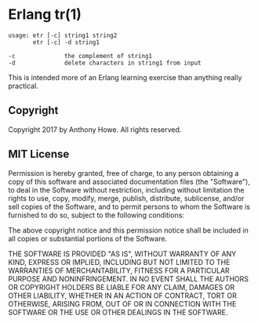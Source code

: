Erlang tr(1)
============

```
usage: etr [-c] string1 string2
       etr [-c] -d string1

-c              the complement of string1
-d              delete characters in string1 from input
```

This is intended more of an Erlang learning exercise than anything really practical.


Copyright
---------

Copyright 2017 by Anthony Howe.  All rights reserved.


MIT License
-----------

Permission is hereby granted, free of charge, to any person obtaining a copy of this software and associated documentation files (the "Software"), to deal in the Software without restriction, including without limitation the rights to use, copy, modify, merge, publish, distribute, sublicense, and/or sell copies of the Software, and to permit persons to whom the Software is furnished to do so, subject to the following conditions:

The above copyright notice and this permission notice shall be included in all copies or substantial portions of the Software.

THE SOFTWARE IS PROVIDED "AS IS", WITHOUT WARRANTY OF ANY KIND, EXPRESS OR IMPLIED, INCLUDING BUT NOT LIMITED TO THE WARRANTIES OF MERCHANTABILITY, FITNESS FOR A PARTICULAR PURPOSE AND NONINFRINGEMENT. IN NO EVENT SHALL THE AUTHORS OR COPYRIGHT HOLDERS BE LIABLE FOR ANY CLAIM, DAMAGES OR OTHER LIABILITY, WHETHER IN AN ACTION OF CONTRACT, TORT OR OTHERWISE, ARISING FROM, OUT OF OR IN CONNECTION WITH THE SOFTWARE OR THE USE OR OTHER DEALINGS IN THE SOFTWARE.
